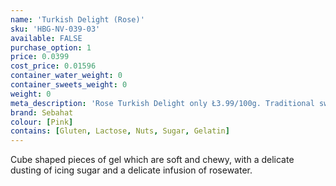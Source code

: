 ```yaml
---
name: 'Turkish Delight (Rose)'
sku: 'HBG-NV-039-03'
available: FALSE
purchase_option: 1
price: 0.0399
cost_price: 0.01596
container_water_weight: 0
container_sweets_weight: 0
weight: 0
meta_description: 'Rose Turkish Delight only Ł3.99/100g. Traditional sweets and more at Humbugs Confectionery Store. Specialists in satisfying your sweet tooth!"),"")'
brand: Sebahat
colour: [Pink]
contains: [Gluten, Lactose, Nuts, Sugar, Gelatin]
---
```

Cube shaped pieces of gel which are soft and chewy, with a delicate dusting of icing sugar and a delicate infusion of rosewater.